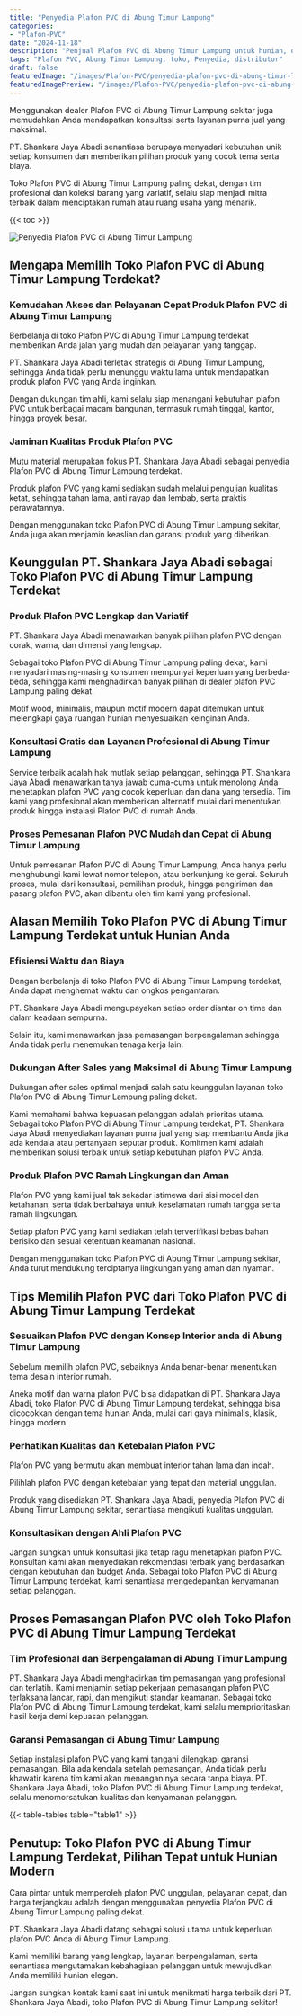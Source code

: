 ```yaml
---
title: "Penyedia Plafon PVC di Abung Timur Lampung"
categories:
- "Plafon-PVC"
date: "2024-11-18"
description: "Penjual Plafon PVC di Abung Timur Lampung untuk hunian, office, serta toko. Plafon berkualitas, pilihan motif, warna elegan, beserta jasa penempatan dikerjakan oleh teknisi profesional dan garansi resmi!|Layanan penjualan Plafon PVC di Abung Timur Lampung bagi keperluan hunian, office, maupun gerai, beserta produk berkualitas dan penempatan oleh tenaga ahli ahli dan garansi resmi.|Alternatif Plafon PVC di Abung Timur Lampung yang terbukti bagi hunian, kantor, dan toko, bersama plafon terbaik dan penempatan oleh tim berpengalaman serta jaminan resmi.|Distribusi Plafon PVC di Abung Timur Lampung bagi hunian, perkantoran, serta ritel, dengan produk berkualitas dan penempatan ditangani oleh tim berpengalaman, disertai dengan garansi resmi.}"
tags: "Plafon PVC, Abung Timur Lampung, toko, Penyedia, distributor"
draft: false
featuredImage: "/images/Plafon-PVC/penyedia-plafon-pvc-di-abung-timur-lampung.png"
featuredImagePreview: "/images/Plafon-PVC/penyedia-plafon-pvc-di-abung-timur-lampung.png"
---
```


Menggunakan dealer Plafon PVC di Abung Timur Lampung sekitar juga memudahkan Anda mendapatkan konsultasi serta layanan purna jual yang maksimal.

PT. Shankara Jaya Abadi senantiasa berupaya menyadari kebutuhan unik setiap konsumen dan memberikan pilihan produk yang cocok tema serta biaya.

Toko Plafon PVC di Abung Timur Lampung paling dekat, dengan tim profesional dan koleksi barang yang variatif, selalu siap menjadi mitra terbaik dalam menciptakan rumah atau ruang usaha yang menarik.

{{< toc >}}

![Penyedia Plafon PVC di Abung Timur Lampung](/images/Plafon-PVC/Penyedia-Plafon-PVC-di-Abung-Timur-Lampung.png)

## Mengapa Memilih Toko Plafon PVC di Abung Timur Lampung Terdekat?

### Kemudahan Akses dan Pelayanan Cepat Produk Plafon PVC di Abung Timur Lampung

Berbelanja di toko Plafon PVC di Abung Timur Lampung terdekat memberikan Anda jalan yang mudah dan pelayanan yang tanggap.

PT. Shankara Jaya Abadi terletak strategis di Abung Timur Lampung, sehingga Anda tidak perlu menunggu waktu lama untuk mendapatkan produk plafon PVC yang Anda inginkan.

Dengan dukungan tim ahli, kami selalu siap menangani kebutuhan plafon PVC untuk berbagai macam bangunan, termasuk rumah tinggal, kantor, hingga proyek besar.

### Jaminan Kualitas Produk Plafon PVC

Mutu material merupakan fokus PT. Shankara Jaya Abadi sebagai penyedia Plafon PVC di Abung Timur Lampung terdekat.

Produk plafon PVC yang kami sediakan sudah melalui pengujian kualitas ketat, sehingga tahan lama, anti rayap dan lembab, serta praktis perawatannya.

Dengan menggunakan toko Plafon PVC di Abung Timur Lampung sekitar, Anda juga akan menjamin keaslian dan garansi produk yang diberikan.

## Keunggulan PT. Shankara Jaya Abadi sebagai Toko Plafon PVC di Abung Timur Lampung Terdekat

### Produk Plafon PVC Lengkap dan Variatif

PT. Shankara Jaya Abadi menawarkan banyak pilihan plafon PVC dengan corak, warna, dan dimensi yang lengkap.

Sebagai toko Plafon PVC di Abung Timur Lampung paling dekat, kami menyadari masing-masing konsumen mempunyai keperluan yang berbeda-beda, sehingga kami menghadirkan banyak pilihan di dealer plafon PVC Lampung paling dekat.

Motif wood, minimalis, maupun motif modern dapat ditemukan untuk melengkapi gaya ruangan hunian menyesuaikan keinginan Anda.

### Konsultasi Gratis dan Layanan Profesional di Abung Timur Lampung

Service terbaik adalah hak mutlak setiap pelanggan, sehingga PT. Shankara Jaya Abadi menawarkan tanya jawab cuma-cuma untuk menolong Anda menetapkan plafon PVC yang cocok keperluan dan dana yang tersedia. Tim kami yang profesional akan memberikan alternatif mulai dari menentukan produk hingga instalasi Plafon PVC di rumah Anda.

### Proses Pemesanan Plafon PVC Mudah dan Cepat di Abung Timur Lampung

Untuk pemesanan Plafon PVC di Abung Timur Lampung, Anda hanya perlu menghubungi kami lewat nomor telepon, atau berkunjung ke gerai. Seluruh proses, mulai dari konsultasi, pemilihan produk, hingga pengiriman dan pasang plafon PVC, akan dibantu oleh tim kami yang profesional.

## Alasan Memilih Toko Plafon PVC di Abung Timur Lampung Terdekat untuk Hunian Anda

### Efisiensi Waktu dan Biaya

Dengan berbelanja di toko Plafon PVC di Abung Timur Lampung terdekat, Anda dapat menghemat waktu dan ongkos pengantaran.

PT. Shankara Jaya Abadi mengupayakan setiap order diantar on time dan dalam keadaan sempurna.

Selain itu, kami menawarkan jasa pemasangan berpengalaman sehingga Anda tidak perlu menemukan tenaga kerja lain.

### Dukungan After Sales yang Maksimal di Abung Timur Lampung

Dukungan after sales optimal menjadi salah satu keunggulan layanan toko Plafon PVC di Abung Timur Lampung paling dekat.

Kami memahami bahwa kepuasan pelanggan adalah prioritas utama. Sebagai toko Plafon PVC di Abung Timur Lampung terdekat, PT. Shankara Jaya Abadi menyediakan layanan purna jual yang siap membantu Anda jika ada kendala atau pertanyaan seputar produk. Komitmen kami adalah memberikan solusi terbaik untuk setiap kebutuhan plafon PVC Anda.

### Produk Plafon PVC Ramah Lingkungan dan Aman

Plafon PVC yang kami jual tak sekadar istimewa dari sisi model dan ketahanan, serta tidak berbahaya untuk keselamatan rumah tangga serta ramah lingkungan.

Setiap plafon PVC yang kami sediakan telah terverifikasi bebas bahan berisiko dan sesuai ketentuan keamanan nasional.

Dengan menggunakan toko Plafon PVC di Abung Timur Lampung sekitar, Anda turut mendukung terciptanya lingkungan yang aman dan nyaman.

## Tips Memilih Plafon PVC dari Toko Plafon PVC di Abung Timur Lampung Terdekat

### Sesuaikan Plafon PVC dengan Konsep Interior anda di Abung Timur Lampung

Sebelum memilih plafon PVC, sebaiknya Anda benar-benar menentukan tema desain interior rumah.

Aneka motif dan warna plafon PVC bisa didapatkan di PT. Shankara Jaya Abadi, toko Plafon PVC di Abung Timur Lampung terdekat, sehingga bisa dicocokkan dengan tema hunian Anda, mulai dari gaya minimalis, klasik, hingga modern.

### Perhatikan Kualitas dan Ketebalan Plafon PVC

Plafon PVC yang bermutu akan membuat interior tahan lama dan indah.

Pilihlah plafon PVC dengan ketebalan yang tepat dan material unggulan.

Produk yang disediakan PT. Shankara Jaya Abadi, penyedia Plafon PVC di Abung Timur Lampung sekitar, senantiasa mengikuti kualitas unggulan.

### Konsultasikan dengan Ahli Plafon PVC

Jangan sungkan untuk konsultasi jika tetap ragu menetapkan plafon PVC. Konsultan kami akan menyediakan rekomendasi terbaik yang berdasarkan dengan kebutuhan dan budget Anda. Sebagai toko Plafon PVC di Abung Timur Lampung terdekat, kami senantiasa mengedepankan kenyamanan setiap pelanggan.

## Proses Pemasangan Plafon PVC oleh Toko Plafon PVC di Abung Timur Lampung Terdekat

### Tim Profesional dan Berpengalaman di Abung Timur Lampung

PT. Shankara Jaya Abadi menghadirkan tim pemasangan yang profesional dan terlatih. Kami menjamin setiap pekerjaan pemasangan plafon PVC terlaksana lancar, rapi, dan mengikuti standar keamanan. Sebagai toko Plafon PVC di Abung Timur Lampung terdekat, kami selalu memprioritaskan hasil kerja demi kepuasan pelanggan.

### Garansi Pemasangan di Abung Timur Lampung

Setiap instalasi plafon PVC yang kami tangani dilengkapi garansi pemasangan. Bila ada kendala setelah pemasangan, Anda tidak perlu khawatir karena tim kami akan menanganinya secara tanpa biaya. PT. Shankara Jaya Abadi, toko Plafon PVC di Abung Timur Lampung terdekat, selalu menomorsatukan kualitas dan kenyamanan pelanggan.

{{< table-tables table="table1" >}}

## Penutup: Toko Plafon PVC di Abung Timur Lampung Terdekat, Pilihan Tepat untuk Hunian Modern

Cara pintar untuk memperoleh plafon PVC unggulan, pelayanan cepat, dan harga terjangkau adalah dengan menggunakan penyedia Plafon PVC di Abung Timur Lampung paling dekat.

PT. Shankara Jaya Abadi datang sebagai solusi utama untuk keperluan plafon PVC Anda di Abung Timur Lampung.

Kami memiliki barang yang lengkap, layanan berpengalaman, serta senantiasa mengutamakan kebahagiaan pelanggan untuk mewujudkan Anda memiliki hunian elegan.

Jangan sungkan kontak kami saat ini untuk menikmati harga terbaik dari PT. Shankara Jaya Abadi, toko Plafon PVC di Abung Timur Lampung sekitar!
